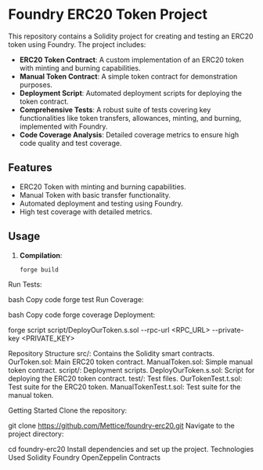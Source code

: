# Foundry ERC20 Token Project

This repository contains a Solidity project for creating and testing an ERC20 token using Foundry. The project includes:
- **ERC20 Token Contract**: A custom implementation of an ERC20 token with minting and burning capabilities.
- **Manual Token Contract**: A simple token contract for demonstration purposes.
- **Deployment Script**: Automated deployment scripts for deploying the token contract.
- **Comprehensive Tests**: A robust suite of tests covering key functionalities like token transfers, allowances, minting, and burning, implemented with Foundry.
- **Code Coverage Analysis**: Detailed coverage metrics to ensure high code quality and test coverage.

## Features
- ERC20 Token with minting and burning capabilities.
- Manual Token with basic transfer functionality.
- Automated deployment and testing using Foundry.
- High test coverage with detailed metrics.

## Usage
1. **Compilation**:
   ```bash
   forge build


Run Tests:

bash
Copy code
forge test
Run Coverage:

bash
Copy code
forge coverage
Deployment:


forge script script/DeployOurToken.s.sol --rpc-url <RPC_URL> --private-key <PRIVATE_KEY> 

Repository Structure
src/: Contains the Solidity smart contracts.
OurToken.sol: Main ERC20 token contract.
ManualToken.sol: Simple manual token contract.
script/: Deployment scripts.
DeployOurToken.s.sol: Script for deploying the ERC20 token contract.
test/: Test files.
OurTokenTest.t.sol: Test suite for the ERC20 token.
ManualTokenTest.t.sol: Test suite for the manual token.

Getting Started
Clone the repository:

git clone https://github.com/Mettice/foundry-erc20.git
Navigate to the project directory:

cd foundry-erc20
Install dependencies and set up the project.
Technologies Used
Solidity
Foundry
OpenZeppelin Contracts